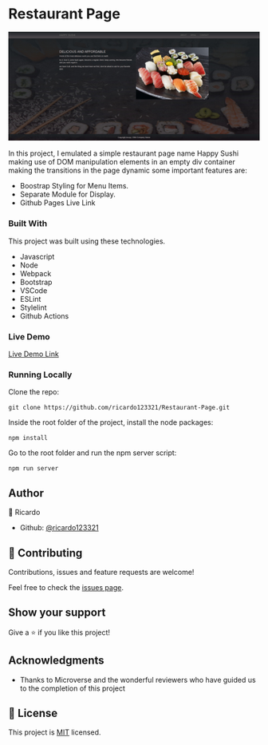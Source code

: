 # Restaurant Page

![screenshot](./screenshot.png)

In this project, I emulated a simple restaurant page name Happy Sushi making use of DOM manipulation elements in an empty div container making the transitions in the page dynamic some important features are:

* Boostrap Styling for Menu Items.
* Separate Module for Display.
* Github Pages Live Link

### Built With
This project was built using these technologies.

* Javascript
* Node
* Webpack
* Bootstrap
* VSCode
* ESLint
* Stylelint
* Github Actions

### Live Demo

[Live Demo Link](https://ricardo123321.github.io/Restaurant-Page/)

### Running Locally

Clone the repo:
```
git clone https://github.com/ricardo123321/Restaurant-Page.git
```
Inside the root folder of the project, install the node packages:
```
npm install
```
Go to the root folder and run the npm server script:
```
npm run server
```
## Author

👤 Ricardo

- Github: [@ricardo123321](https://github.com/ricardo123321)

## 🤝 Contributing

Contributions, issues and feature requests are welcome!

Feel free to check the [issues page](issues/).

## Show your support

Give a ⭐️ if you like this project!

## Acknowledgments

- Thanks to Microverse and the wonderful reviewers who have guided us to the completion of this project


## 📝 License

This project is [MIT](lic.url) licensed.
 
